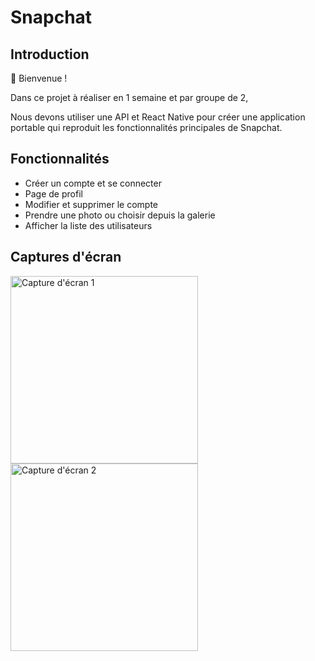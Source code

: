 # Snapchat

## Introduction

👋 Bienvenue !

Dans ce projet à réaliser en 1 semaine et par groupe de 2,

Nous devons utiliser une API et React Native pour créer une application portable qui reproduit les fonctionnalités principales de Snapchat.

## Fonctionnalités

- Créer un compte et se connecter
- Page de profil
- Modifier et supprimer le compte
- Prendre une photo ou choisir depuis la galerie
- Afficher la liste des utilisateurs

## Captures d'écran
<img src="readmefile/capture1.png" alt="Capture d'écran 1" width="300">
<img src="readmefile/capture2.png" alt="Capture d'écran 2" width="300">
